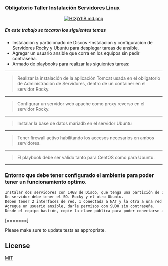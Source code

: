 ### Obligatorio Taller Instalación Servidores Linux
<center><a href="https://freeimage.host/i/HtXjYhB"><img src="https://iili.io/HtXjYhB.md.png" alt="HtXjYhB.md.png" border="0"></a></center>



##### En este trabajo se tocaron los siguientes temas

- Instalacion y particionado de Discos
-Instalacion y configuracion de Servidores Rocky y Ubuntu para desplegar tareas de ansible.
- Agregar un usuario ansible que corra en los equipos sin pedir  contraseña.
- Armado de playbooks para realizar las siguientes tareas:

------------


> Realizar la instalación de la aplicación Tomcat usada en el obligatorio de Administración de Servidores, dentro de un container en el servidor Rocky.

------------
> Configurar un servidor web apache como proxy reverso en el servidor Rocky. 

------------

> Instalar la base de datos mariadb en el servidor Ubuntu

------------

> Tener firewall activo habilitando los accesos necesarios en ambos servidores.

------------

> El playbook debe ser válido tanto para CentOS como para Ubuntu.

------------
### Entorno que debe tener configurado el ambiente para poder tener un funcionamiento optimo.

```bash
Instalar dos servidores con 14GB de Disco, que tenga una partición de 1GB para /boot y el resto del disco en un volumen lógico de 6GB para /, 4GB para /var 2GB para swap.
Un servidor debe tener el SO. Rocky y el otro Ubuntu. 
Deben tener 2 interfaces de red, 1 conectada a NAT y la otra a una red Interna que le permita conectarse al equipo bastión con Ansible. 
Agregue un usuario ansible, darle permisos con SUDO sin contraseña. 
Desde el equipo bastión, copie la clave pública para poder conectarse al servidor sin contraseña.
```

[=======]

Please make sure to update tests as appropriate.

## License

[MIT](https://choosealicense.com/licenses/mit/)

